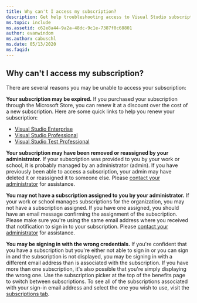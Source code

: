 ```yaml
---
title: Why can't I access my subscription?
description: Get help troubleshooting access to Visual Studio subscriptions
ms.topic: include
ms.assetid: c62e8a44-9a2a-48dc-9c1e-7387f0c68801
author: evanwindom
ms.author: cabuschl
ms.date: 05/13/2020
ms.faqid: 
---
```


## Why can't I access my subscription?

There are several reasons you may be unable to access your subscription:

**Your subscription may be expired.**  If you purchased your subscription through the Microsoft Store, you can renew it at a discount over the cost of a new subscription.  Here are some quick links to help you renew your subscription:
- [Visual Studio Enterprise](https://www.microsoft.com/p/visual-studio-enterprise-subscription/dg7gmgf0dst4?activetab=pivot%3aoverviewtab)
- [Visual Studio Professional](https://www.microsoft.com/p/visual-studio-professional-subscription/dg7gmgf0dst3?activetab=pivot%3aoverviewtab)
- [Visual Studio Test Professional](https://www.microsoft.com/p/visual-studio-test-professional-subscription/dg7gmgf0dst6?activetab=pivot%3aoverviewtab)

**Your subscription may have been removed or reassigned by your administrator.**  If your subscription was provided to you by your work or school, it is probably managed by an administrator (admin).  If you have previously been able to access a subscription, your admin may have deleted it or reassigned it to someone else.  Please [contact your administrator](contact-my-admin.md) for assistance.

**You may not have a subscription assigned to you by your administrator.**  If your work or school manages subscriptions for the organization, you may not have a subscription assigned.  If you have one assigned, you should have an email message confirming the assignment of the subscription.  Please make sure you're using the same email address where you received that notification to sign in to your subscription. Please [contact your administrator](contact-my-admin.md) for assistance. 

**You may be signing in with the wrong credentials.**  If you're confident that you have a subscription but you're either not able to sign in or you can sign in and the subscription is not displayed, you may be signing in with a different email address than is associated with the subscription.  If you have more than one subscription, it's also possible that you're simply displaying the wrong one.  Use the subscription picker at the top of the benefits page to switch between subscriptions.  To see all of the subscriptions associated with your sign-in email address and select the one you wish to use, visit the [subscriptions tab](https://my.visualstudio.com/subscriptions).

